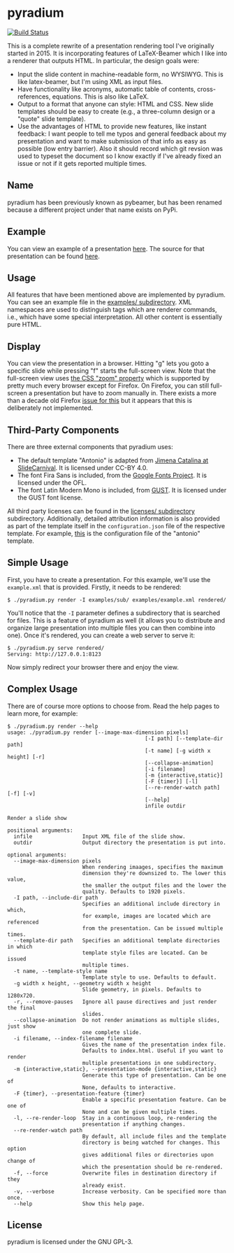 # pyradium
[![Build Status](https://travis-ci.com/johndoe31415/pyradium.svg?branch=master)](https://travis-ci.com/johndoe31415/pyradium)

This is a complete rewrite of a presentation rendering tool I've originally
started in 2015. It is incorporating features of LaTeX-Beamer which I like into a renderer that outputs HTML. In particular, the design goals were:

  * Input the slide content in machine-readable form, no WYSIWYG. This is like
    latex-beamer, but I'm using XML as input files.
  * Have functionality like acronyms, automatic table of contents,
    cross-references, equations. This is also like LaTeX.
  * Output to a format that anyone can style: HTML and CSS. New slide templates
    should be easy to create (e.g., a three-column design or a "quote" slide
    template).
  * Use the advantages of HTML to provide new features, like instant feedback:
    I want people to tell me typos and general feedback about my presentation
    and want to make submission of that info as easy as possible (low entry
    barrier). Also it should record which git revsion was used to typeset the
    document so I know exactly if I've already fixed an issue or not if it gets
    reported multiple times.

## Name
pyradium has been previously known as pybeamer, but has been renamed because a
different project under that name exists on PyPi.

## Example
You can view an example of a presentation [here](https://johndoe31415.github.io/pyradium/).
The source for that presentation can be found [here](https://github.com/johndoe31415/pyradium/tree/master/examples).

## Usage
All features that have been mentioned above are implemented by pyradium. You
can see an example file in the [examples/ subdirectory](https://github.com/johndoe31415/pyradium/tree/master/examples).
XML namespaces are used to distinguish tags which are renderer commands, i.e.,
which have some special interpretation.  All other content is essentially pure
HTML.

## Display
You can view the presentation in a browser. Hitting "g" lets you goto a
specific slide while pressing "f" starts the full-screen view. Note that the
full-screen view uses [the CSS "zoom" property](https://caniuse.com/?search=zoom)
which is supported by pretty much every browser except for Firefox. On Firefox,
you can still full-screen a presentation but have to zoom manually in. There exists
a more than a decade old Firefox [issue for this](https://bugzilla.mozilla.org/show_bug.cgi?id=390936)
but it appears that this is deliberately not implemented.

## Third-Party Components
There are three external components that pyradium uses:

  * The default template "Antonio" is adapted from
    [Jimena Catalina at SlideCarnival](https://www.slidescarnival.com/antonio-free-presentation-template/84).
    It is licensed under CC-BY 4.0.
  * The font Fira Sans is included, from the [Google Fonts Project](https://fonts.google.com/specimen/Fira+Sans). 
    It is licensed under the OFL.
  * The font Latin Modern Mono is included, from [GUST](http://www.gust.org.pl/projects/e-foundry/latin-modern).
    It is licensed under the GUST font license.

All third party licenses can be found in the [licenses/ subdirectory](https://github.com/johndoe31415/pyradium/tree/master/licenses)
subdirectory. Additionally, detailed attribution information is also provided
as part of the template itself in the `configuration.json` file of the
respective template. For example, [this](https://github.com/johndoe31415/pyradium/blob/master/pyradium/templates/antonio/configuration.json)
is the configuration file of the "antonio" template.

## Simple Usage
First, you have to create a presentation. For this example, we'll use the
`example.xml` that is provided. Firstly, it needs to be rendered:

```
$ ./pyradium.py render -I examples/sub/ examples/example.xml rendered/
```

You'll notice that the `-I` parameter defines a subdirectory that is searched
for files. This is a feature of pyradium as well (it allows you to distribute
and organize large presentation into multiple files you can then combine into
one). Once it's rendered, you can create a web server to serve it:

```
$ ./pyradium.py serve rendered/
Serving: http://127.0.0.1:8123
```

Now simply redirect your browser there and enjoy the view.

## Complex Usage
There are of course more options to choose from. Read the help pages to learn more, for example:

```
$ ./pyradium.py render --help
usage: ./pyradium.py render [--image-max-dimension pixels]
                                            [-I path] [--template-dir path]
                                            [-t name] [-g width x height] [-r]
                                            [--collapse-animation]
                                            [-i filename]
                                            [-m {interactive,static}]
                                            [-F {timer}] [-l]
                                            [--re-render-watch path] [-f] [-v]
                                            [--help]
                                            infile outdir

Render a slide show

positional arguments:
  infile                Input XML file of the slide show.
  outdir                Output directory the presentation is put into.

optional arguments:
  --image-max-dimension pixels
                        When rendering imaages, specifies the maximum
                        dimension they're downsized to. The lower this value,
                        the smaller the output files and the lower the
                        quality. Defaults to 1920 pixels.
  -I path, --include-dir path
                        Specifies an additional include directory in which,
                        for example, images are located which are referenced
                        from the presentation. Can be issued multiple times.
  --template-dir path   Specifies an additional template directories in which
                        template style files are located. Can be issued
                        multiple times.
  -t name, --template-style name
                        Template style to use. Defaults to default.
  -g width x height, --geometry width x height
                        Slide geometry, in pixels. Defaults to 1280x720.
  -r, --remove-pauses   Ignore all pause directives and just render the final
                        slides.
  --collapse-animation  Do not render animations as multiple slides, just show
                        one complete slide.
  -i filename, --index-filename filename
                        Gives the name of the presentation index file.
                        Defaults to index.html. Useful if you want to render
                        multiple presentations in one subdirectory.
  -m {interactive,static}, --presentation-mode {interactive,static}
                        Generate this type of presentation. Can be one of
                        None, defaults to interactive.
  -F {timer}, --presentation-feature {timer}
                        Enable a specific presentation feature. Can be one of
                        None and can be given multiple times.
  -l, --re-render-loop  Stay in a continuous loop, re-rendering the
                        presentation if anything changes.
  --re-render-watch path
                        By default, all include files and the template
                        directory is being watched for changes. This option
                        gives additional files or directories upon change of
                        which the presentation should be re-rendered.
  -f, --force           Overwrite files in destination directory if they
                        already exist.
  -v, --verbose         Increase verbosity. Can be specified more than once.
  --help                Show this help page.
```


## License
pyradium is licensed under the GNU GPL-3.
